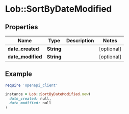 # Lob::SortByDateModified

## Properties

| Name | Type | Description | Notes |
| ---- | ---- | ----------- | ----- |
| **date_created** | **String** |  | [optional] |
| **date_modified** | **String** |  | [optional] |

## Example

```ruby
require 'openapi_client'

instance = Lob::SortByDateModified.new(
  date_created: null,
  date_modified: null
)
```

